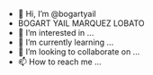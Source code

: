 - 👋 Hi, I’m @bogartyail
- BOGART YAIL MARQUEZ LOBATO
- 👀 I’m interested in ...
- 🌱 I’m currently learning ...
- 💞️ I’m looking to collaborate on ...
- 📫 How to reach me ...

<!---
bogartyail/bogartyail is a ✨ special ✨ repository because its `README.md` (this file) appears on your GitHub profile.
You can click the Preview link to take a look at your changes.
--->
